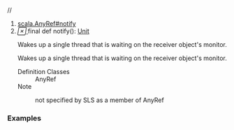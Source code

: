 //
<ol>
<li><a href="https://www.scala-lang.org/api/2.12.3/scala/collection/mutable/ArrayBuffer.html#notify():Unit">scala.AnyRef#notify</a></li>
<li name="scala.AnyRef#notify" visbl="pub" class="indented0 " data-isabs="false" fullcomment="yes" group="Ungrouped"> <a id="notify():Unit"></a> <span class="permalink"> <a href="../../../scala/collection/mutable/ArrayBuffer.html#notify():Unit" title="Permalink"> <i class="material-icons"></i> </a> </span> <span class="modifier_kind"> <span class="modifier">final </span> <span class="kind">def</span> </span> <span class="symbol"> <span class="name">notify</span><span class="params">()</span><span class="result">: <a href="../../Unit.html" class="extype" name="scala.Unit">Unit</a></span> </span> <p class="shortcomment cmt">Wakes up a single thread that is waiting on the receiver object's monitor.</p>
 <div class="fullcomment">
  <div class="comment cmt">
   <p>Wakes up a single thread that is waiting on the receiver object's monitor. </p>
  </div>
  <dl class="attributes block"> 
   <dt>
    Definition Classes
   </dt>
   <dd>
    AnyRef
   </dd>
   <dt>
    Note
   </dt>
   <dd>
    <span class="cmt"><p>not specified by SLS as a member of AnyRef</p></span>
   </dd>
  </dl>
 </div> </li>
        </ol>


### Examples















